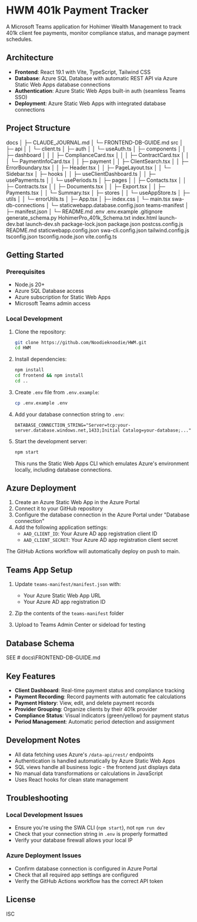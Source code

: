 # HWM 401k Payment Tracker

A Microsoft Teams application for Hohimer Wealth Management to track 401k client fee payments, monitor compliance status, and manage payment schedules.

## Architecture

- **Frontend**: React 19.1 with Vite, TypeScript, Tailwind CSS
- **Database**: Azure SQL Database with automatic REST API via Azure Static Web Apps database connections
- **Authentication**: Azure Static Web Apps built-in auth (seamless Teams SSO)
- **Deployment**: Azure Static Web Apps with integrated database connections

## Project Structure

docs
│  ├─ CLAUDE_JOURNAL.md
│  └─ FRONTEND-DB-GUIDE.md
src
│  ├─ api
│  │    └─ client.ts
│  ├─ auth
│  │    └─ useAuth.ts
│  ├─ components
│  │    ├─ dashboard
│  │    │     ├─ ComplianceCard.tsx
│  │    │     ├─ ContractCard.tsx
│  │    │     └─ PaymentInfoCard.tsx
│  │    ├─ payment
│  │    ├─ ClientSearch.tsx
│  │    ├─ ErrorBoundary.tsx
│  │    ├─ Header.tsx
│  │    ├─ PageLayout.tsx
│  │    └─ Sidebar.tsx
│  ├─ hooks
│  │    ├─ useClientDashboard.ts
│  │    ├─ usePayments.ts
│  │    └─ usePeriods.ts
│  ├─ pages
│  │    ├─ Contacts.tsx
│  │    ├─ Contracts.tsx
│  │    ├─ Documents.tsx
│  │    ├─ Export.tsx
│  │    ├─ Payments.tsx
│  │    └─ Summary.tsx
│  ├─ stores
│  │    └─ useAppStore.ts
│  ├─ utils
│  │    └─ errorUtils.ts
│  ├─ App.tsx
│  ├─ index.css
│  └─ main.tsx
swa-db-connections
│    └─ staticwebapp.database.config.json
teams-manifest
│    ├─ manifest.json
│    └─ README.md
.env
.env.example
.gitignore
generate_schema.py
HohimerPro_401k_Schema.txt
index.html
launch-dev.bat
launch-dev.sh
package-lock.json
package.json
postcss.config.js
README.md
staticwebapp.config.json
swa-cli.config.json
tailwind.config.js
tsconfig.json
tsconfig.node.json
vite.config.ts


## Getting Started

### Prerequisites

- Node.js 20+
- Azure SQL Database access
- Azure subscription for Static Web Apps
- Microsoft Teams admin access

### Local Development

1. Clone the repository:
   ```bash
   git clone https://github.com/Noodieknoodie/HWM.git
   cd HWM
   ```

2. Install dependencies:
   ```bash
   npm install
   cd frontend && npm install
   cd ..
   ```

3. Create `.env` file from `.env.example`:
   ```bash
   cp .env.example .env
   ```

4. Add your database connection string to `.env`:
   ```
   DATABASE_CONNECTION_STRING="Server=tcp:your-server.database.windows.net,1433;Initial Catalog=your-database;..."
   ```

5. Start the development server:
   ```bash
   npm start
   ```

   This runs the Static Web Apps CLI which emulates Azure's environment locally, including database connections.

## Azure Deployment

1. Create an Azure Static Web App in the Azure Portal
2. Connect it to your GitHub repository
3. Configure the database connection in the Azure Portal under "Database connection"
4. Add the following application settings:
   - `AAD_CLIENT_ID`: Your Azure AD app registration client ID
   - `AAD_CLIENT_SECRET`: Your Azure AD app registration client secret

The GitHub Actions workflow will automatically deploy on push to main.

## Teams App Setup

1. Update `teams-manifest/manifest.json` with:
   - Your Azure Static Web App URL
   - Your Azure AD app registration ID
   
2. Zip the contents of the `teams-manifest` folder

3. Upload to Teams Admin Center or sideload for testing

## Database Schema

SEE # docs\FRONTEND-DB-GUIDE.md

## Key Features

- **Client Dashboard**: Real-time payment status and compliance tracking
- **Payment Recording**: Record payments with automatic fee calculations
- **Payment History**: View, edit, and delete payment records
- **Provider Grouping**: Organize clients by their 401k provider
- **Compliance Status**: Visual indicators (green/yellow) for payment status
- **Period Management**: Automatic period detection and assignment

## Development Notes

- All data fetching uses Azure's `/data-api/rest/` endpoints
- Authentication is handled automatically by Azure Static Web Apps
- SQL views handle all business logic - the frontend just displays data
- No manual data transformations or calculations in JavaScript
- Uses React hooks for clean state management

## Troubleshooting

### Local Development Issues

- Ensure you're using the SWA CLI (`npm start`), not `npm run dev`
- Check that your connection string in `.env` is properly formatted
- Verify your database firewall allows your local IP

### Azure Deployment Issues

- Confirm database connection is configured in Azure Portal
- Check that all required app settings are configured
- Verify the GitHub Actions workflow has the correct API token

## License

ISC